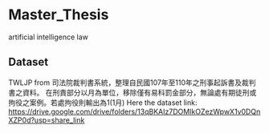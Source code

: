 # Master_Thesis
artificial intelligence law
## Dataset
TWLJP from 司法院裁判書系統，整理自民國107年至110年之刑事起訴書及裁判書之資料。
在刑責部分以月為單位，移除僅有易科罰金部分，無論處有期徒刑或拘役之案例。若處拘役則輸出為1(1月)
Here the dataset link: https://drive.google.com/drive/folders/13qBKAIz7DOMIkOZezWpwX1v0DQnXZP0d?usp=share_link
